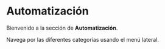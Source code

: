 # Automatización

Bienvenido a la sección de **Automatización**.

Navega por las diferentes categorías usando el menú lateral.
